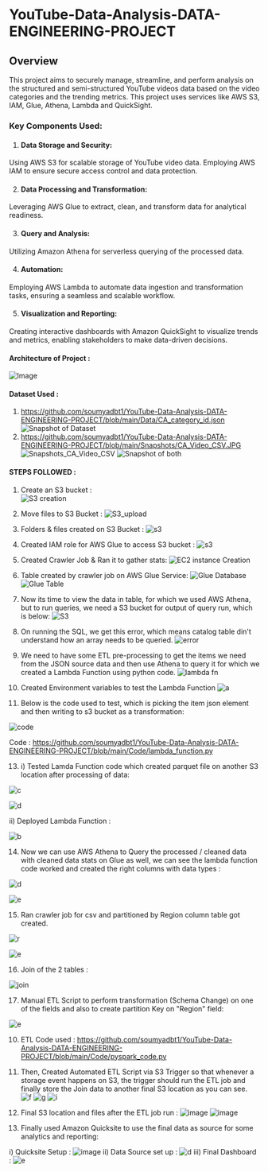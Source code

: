 # YouTube-Data-Analysis-DATA-ENGINEERING-PROJECT

## Overview
This project aims to securely manage, streamline, and perform analysis on the structured and semi-structured YouTube videos data based on the video categories and the trending metrics.
This project uses services like AWS S3, IAM, Glue, Athena, Lambda and QuickSight.

### Key Components Used:

1. #### Data Storage and Security:
Using AWS S3 for scalable storage of YouTube video data.
Employing AWS IAM to ensure secure access control and data protection.

2. #### Data Processing and Transformation:
Leveraging AWS Glue to extract, clean, and transform data for analytical readiness.

3. #### Query and Analysis:
Utilizing Amazon Athena for serverless querying of the processed data.

4. #### Automation:
Employing AWS Lambda to automate data ingestion and transformation tasks, ensuring a seamless and scalable workflow.

5. #### Visualization and Reporting:
Creating interactive dashboards with Amazon QuickSight to visualize trends and metrics, enabling stakeholders to make data-driven decisions.

#### Architecture of Project : 
![Image](https://github.com/soumyadbt1/YouTube-Data-Analysis-DATA-ENGINEERING-PROJECT/blob/main/Snapshots/architecture.jpeg)

#### Dataset Used : 
1. https://github.com/soumyadbt1/YouTube-Data-Analysis-DATA-ENGINEERING-PROJECT/blob/main/Data/CA_category_id.json
![Snapshot of Dataset](https://github.com/soumyadbt1/YouTube-Data-Analysis-DATA-ENGINEERING-PROJECT/blob/main/Snapshots/DataSet.JPG)
2. https://github.com/soumyadbt1/YouTube-Data-Analysis-DATA-ENGINEERING-PROJECT/blob/main/Snapshots/CA_Video_CSV.JPG
![Snapshots_CA_Video_CSV](https://github.com/soumyadbt1/YouTube-Data-Analysis-DATA-ENGINEERING-PROJECT/blob/main/Snapshots/CA_Video_CSV.JPG)
![Snapshot of both](https://github.com/soumyadbt1/YouTube-Data-Analysis-DATA-ENGINEERING-PROJECT/blob/main/Snapshots/dataset_both.JPG)

#### STEPS FOLLOWED : 

1) Create an S3 bucket :   
 ![S3 creation](https://github.com/soumyadbt1/YouTube-Data-Analysis-DATA-ENGINEERING-PROJECT/blob/main/Snapshots/S3%20Created.JPG)

2) Move files to S3 Bucket :
 ![S3_upload](https://github.com/soumyadbt1/YouTube-Data-Analysis-DATA-ENGINEERING-PROJECT/blob/main/Snapshots/moving%20files%20to%20S3.JPG)

3) Folders & files created on S3 Bucket :
 ![s3](https://github.com/soumyadbt1/YouTube-Data-Analysis-DATA-ENGINEERING-PROJECT/blob/main/Snapshots/folders%20created%20in%20s3.JPG)

4) Created IAM role for AWS Glue to access S3 bucket :
 ![s3](https://github.com/soumyadbt1/YouTube-Data-Analysis-DATA-ENGINEERING-PROJECT/blob/main/Snapshots/glue%20s3%20access%20role.JPG)

5) Created Crawler Job & Ran it to gather stats:
 ![EC2 instance Creation](https://github.com/soumyadbt1/YouTube-Data-Analysis-DATA-ENGINEERING-PROJECT/blob/main/Snapshots/crawler%20running.JPG)

7) Table created by crawler job on AWS Glue Service:
![Glue Database](https://github.com/soumyadbt1/YouTube-Data-Analysis-DATA-ENGINEERING-PROJECT/blob/main/Snapshots/tables%20added%20by%20crawler%20on%20catalog%20databse.JPG)
![Glue Table](https://github.com/soumyadbt1/YouTube-Data-Analysis-DATA-ENGINEERING-PROJECT/blob/main/Snapshots/Table%20created%20by%20Crawler%20Job%201.JPG)

8) Now its time to view the data in table, for which we used AWS Athena, but to run queries, we need a S3 bucket for output of query run, which is below:
![S3](https://github.com/soumyadbt1/YouTube-Data-Analysis-DATA-ENGINEERING-PROJECT/blob/main/Snapshots/S3%20bucket%20to%20run%20athena%20query%20output.JPG)

9) On running the SQL, we get this error, which means catalog table din't understand how an array needs to be queried.
![error](https://github.com/soumyadbt1/YouTube-Data-Analysis-DATA-ENGINEERING-PROJECT/blob/main/Snapshots/Not%20able%20to%20understand%20this%20JSON%20data.JPG)

10) We need to have some ETL pre-processing to get the items we need from the JSON source data and then use Athena to query it for which we created a Lambda Function using python code.
![lambda fn](https://github.com/soumyadbt1/YouTube-Data-Analysis-DATA-ENGINEERING-PROJECT/blob/main/Snapshots/lamda%20function.JPG)

11) Created Environment variables to test the Lambda Function
![a](https://github.com/soumyadbt1/YouTube-Data-Analysis-DATA-ENGINEERING-PROJECT/blob/main/Snapshots/lamda%20function%20environment%20variables.JPG)

12) Below is the code used to test, which is picking the item json element and then writing to s3 bucket as a transformation:
    
![code](https://github.com/soumyadbt1/YouTube-Data-Analysis-DATA-ENGINEERING-PROJECT/blob/main/Snapshots/Lamda%20Function%20Code.JPG)

Code : https://github.com/soumyadbt1/YouTube-Data-Analysis-DATA-ENGINEERING-PROJECT/blob/main/Code/lambda_function.py

13) i) Tested Lamda Function code which created parquet file on another S3 location after processing of data:
    
   ![c](https://github.com/soumyadbt1/YouTube-Data-Analysis-DATA-ENGINEERING-PROJECT/blob/main/Snapshots/Lamda%20Function%20Test%20Suceeded.JPG)

   ![d](https://github.com/soumyadbt1/YouTube-Data-Analysis-DATA-ENGINEERING-PROJECT/blob/main/Snapshots/function%20test%20created%20the%20parquet%20files.JPG)
      
  ii) Deployed Lambda Function :
  
   ![b](https://github.com/soumyadbt1/YouTube-Data-Analysis-DATA-ENGINEERING-PROJECT/blob/main/Snapshots/deployed%20lamda%20function.JPG)
   
 
14) Now we can use AWS Athena to Query the processed / cleaned data with cleaned data stats on Glue as well, we can see the lambda function code worked and created the right columns with data types :
   
 ![d](https://github.com/soumyadbt1/YouTube-Data-Analysis-DATA-ENGINEERING-PROJECT/blob/main/Snapshots/athena%20query.JPG)

 ![e](https://github.com/soumyadbt1/YouTube-Data-Analysis-DATA-ENGINEERING-PROJECT/blob/main/Snapshots/cleansed%20table%20is%20formed.JPG)

15) Ran crawler job for csv and partitioned by Region column table got created.
    
![r](https://github.com/soumyadbt1/YouTube-Data-Analysis-DATA-ENGINEERING-PROJECT/blob/main/Snapshots/ran%20crawler%20for%20csv.JPG)

![e](https://github.com/soumyadbt1/YouTube-Data-Analysis-DATA-ENGINEERING-PROJECT/blob/main/Snapshots/Table%20created%20by%20Crawler%20Job%202.JPG)

16) Join of the 2 tables :
    
![join](https://github.com/soumyadbt1/YouTube-Data-Analysis-DATA-ENGINEERING-PROJECT/blob/main/Snapshots/join.JPG)


17) Manual ETL Script to perform transformation (Schema Change) on one of the fields and also to create partition Key on "Region" field:
    
![e](https://github.com/soumyadbt1/YouTube-Data-Analysis-DATA-ENGINEERING-PROJECT/blob/main/Snapshots/de-on-youtube-cleansed-csv-to-parquet_1_ETL_script.JPG)

10) ETL Code used : 
https://github.com/soumyadbt1/YouTube-Data-Analysis-DATA-ENGINEERING-PROJECT/blob/main/Code/pyspark_code.py

11) Then, Created Automated ETL Script via S3 Trigger so that whenever a storage event happens on S3, the trigger should run the ETL job and finally store the Join data to another final S3 location as you can see.
![f](https://github.com/soumyadbt1/YouTube-Data-Analysis-DATA-ENGINEERING-PROJECT/blob/main/Snapshots/added%20Trigger%20to%20Lambda%20Function.JPG)
![g](https://github.com/soumyadbt1/YouTube-Data-Analysis-DATA-ENGINEERING-PROJECT/blob/main/Snapshots/added%20Trigger%20to%20Lambda%20Function%202.JPG)
![i](https://github.com/soumyadbt1/YouTube-Data-Analysis-DATA-ENGINEERING-PROJECT/blob/main/Snapshots/ETL%20Job%20to%20Join%20and%20Save%20the%20data%20to%20S3.JPG)

12) Final S3 location and files after the ETL job run :
![image](https://github.com/soumyadbt1/YouTube-Data-Analysis-DATA-ENGINEERING-PROJECT/blob/main/Snapshots/final%20s3%20reporting%20data.JPG)
![image](https://github.com/soumyadbt1/YouTube-Data-Analysis-DATA-ENGINEERING-PROJECT/blob/main/Snapshots/Final_reporting_parquet_files.JPG)

13) Finally used Amazon Quicksite to use the final data as source for some analytics and reporting:
  
   i) Quicksite Setup : 
    ![image](https://github.com/soumyadbt1/YouTube-Data-Analysis-DATA-ENGINEERING-PROJECT/blob/main/Snapshots/quicksite%20setup.JPG)
  ii) Data Source set up :
    ![d](https://github.com/soumyadbt1/YouTube-Data-Analysis-DATA-ENGINEERING-PROJECT/blob/main/Snapshots/quicksite%20datasource.JPG)
 iii) Final Dashboard :
    ![e](https://github.com/soumyadbt1/YouTube-Data-Analysis-DATA-ENGINEERING-PROJECT/blob/main/Snapshots/Quicksite%20Dashboard.JPG)

